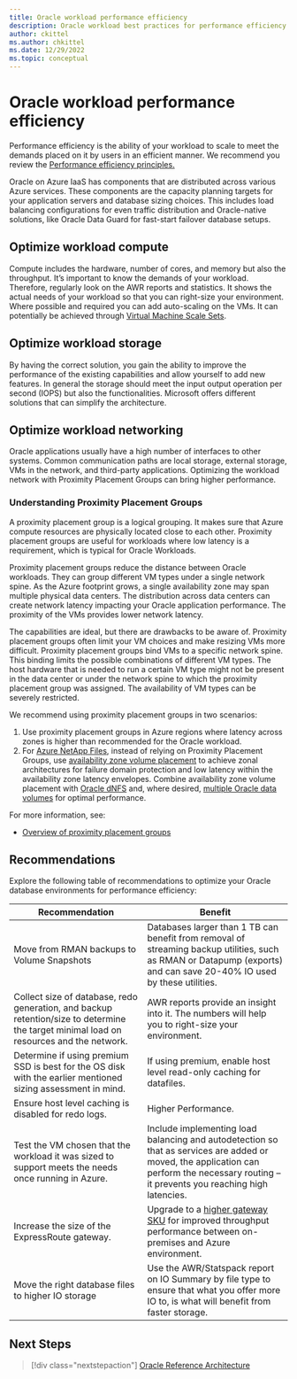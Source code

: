 ```yaml
---
title: Oracle workload performance efficiency
description: Oracle workload best practices for performance efficiency
author: ckittel
ms.author: chkittel
ms.date: 12/29/2022
ms.topic: conceptual
---
```

# Oracle workload performance efficiency

Performance efficiency is the ability of your workload to scale to meet the demands placed on it by users in an efficient manner. We recommend you review the [Performance efficiency principles.](../../well-architected/scalability/principles.md)

Oracle on Azure IaaS has components that are distributed across various Azure services. These components are the capacity planning targets for your application servers and database sizing choices. This includes load balancing configurations for even traffic distribution and Oracle-native solutions, like Oracle Data Guard for fast-start failover database setups.

## Optimize workload compute

Compute includes the hardware, number of cores, and memory but also the throughput. It’s important to know the demands of your workload. Therefore, regularly look on the AWR reports and statistics. It shows the actual needs of your workload so that you can right-size your environment.  Where possible and required you can add auto-scaling on the VMs. It can potentially be achieved through [Virtual Machine Scale Sets](/azure/virtual-machine-scale-sets/overview).

## Optimize workload storage

By having the correct solution, you gain the ability to improve the performance of the existing capabilities and allow yourself to add new features. In general the storage should meet the input output operation per second (IOPS) but also the functionalities. Microsoft offers different solutions that can simplify the architecture.

## Optimize workload networking

Oracle applications usually have a high number of interfaces to other systems. Common communication paths are local storage, external storage, VMs in the network, and third-party applications. Optimizing the workload network with Proximity Placement Groups can bring higher performance.

### Understanding Proximity Placement Groups

A proximity placement group is a logical grouping. It makes sure that Azure compute resources are physically located close to each other. Proximity placement groups are useful for workloads where low latency is a requirement, which is typical for Oracle Workloads.

Proximity placement groups reduce the distance between Oracle workloads. They can group different VM types under a single network spine. As the Azure footprint grows, a single availability zone may span multiple physical data centers. The distribution across data centers can create network latency impacting your Oracle application performance. The proximity of the VMs provides lower network latency.

The capabilities are ideal, but there are drawbacks to be aware of.
Proximity placement groups often limit your VM choices and make resizing VMs more difficult. Proximity placement groups bind VMs to a specific network spine. This binding limits the possible combinations of different VM types. The host hardware that is needed to run a certain VM type might not be present in the data center or under the network spine to which the proximity placement group was assigned. The availability of VM types can be severely restricted.

We recommend using proximity placement groups in two scenarios:
1. Use proximity placement groups in Azure regions where latency across zones is higher than recommended for the Oracle workload.
1. For [Azure NetApp Files](/azure/azure-netapp-files/azure-netapp-files-introduction), instead of relying on Proximity Placement Groups, use [availability zone volume placement](/azure/azure-netapp-files/use-availability-zones) to achieve zonal architectures for failure domain protection and low latency within the availability zone latency envelopes. Combine availability zone volume placement with [Oracle dNFS](/azure/azure-netapp-files/performance-oracle-single-volumes.html#performance-measurement-results) and, where desired, [multiple Oracle data volumes](/azure/azure-netapp-files/use-availability-zones) for optimal performance.

For more information, see:

- [Overview of proximity placement groups](/azure/virtual-machines/co-location)

## Recommendations

Explore the following table of recommendations to optimize your Oracle database environments for performance efficiency:

| Recommendation | Benefit |
| --- | --- |
| Move from RMAN backups to Volume Snapshots | Databases larger than 1 TB can benefit from removal of streaming backup utilities, such as RMAN or Datapump (exports) and can save 20-40% IO used by these utilities.|
| Collect size of database, redo generation, and backup retention/size to determine the target minimal load on resources and the network. | AWR reports provide an insight into it. The numbers will help you to right-size your environment. |
| Determine if using premium SSD is best for the OS disk with the earlier mentioned sizing assessment in mind. | If using premium, enable host level read-only caching for datafiles. |
| Ensure host level caching is disabled for redo logs. | Higher Performance. |
| Test the VM chosen that the workload it was sized to support meets the needs once running in Azure. | Include implementing load balancing and autodetection so that as services are added or moved, the application can perform the necessary routing – it prevents you reaching high latencies. |
| Increase the size of the ExpressRoute gateway. | Upgrade to a [higher gateway SKU](/azure/expressroute/expressroute-about-virtual-network-gateways) for improved throughput performance between on-premises and Azure environment. |
| Move the right database files to higher IO storage | Use the AWR/Statspack report on IO Summary by file type to ensure that what you offer more IO to, is what will benefit from faster storage. |

## Next Steps
>[!div class="nextstepaction"]
>[Oracle Reference Architecture](/azure/virtual-machines/workloads/oracle/oracle-reference-architecture)
